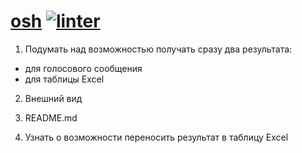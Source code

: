 # [osh](https://online-school-helper.onrender.com) [![linter](https://github.com/nerodnoy/OnlineSchoolHelper/actions/workflows/linter.yml/badge.svg)](https://github.com/nerodnoy/OnlineSchoolHelper/actions/workflows/linter.yml)

1) Подумать над возможностью получать сразу два результата:
- для голосового сообщения
- для таблицы Excel

2) Внешний вид

3) README.md

4) Узнать о возможности переносить результат в таблицу Excel